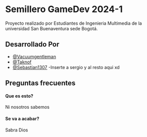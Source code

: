 
# Semillero GameDev 2024-1

Proyecto realizado por Estudiantes de Ingenieria Multimedia de la universidad San Buenaventura sede Bogotá.


## Desarrollado Por

- [@Vacuumgentleman](https://github.com/Vacuumgentleman)
- [@Taknof](https://github.com/TakNof)
- [@Sebastian1307](https://github.com/Sebastian1307)
-Inserte a sergio y al resto aqui xd

## Preguntas frecuentes

#### Que es esto?

Ni nosotros sabemos

#### Se va a acabar?

Sabra Dios
